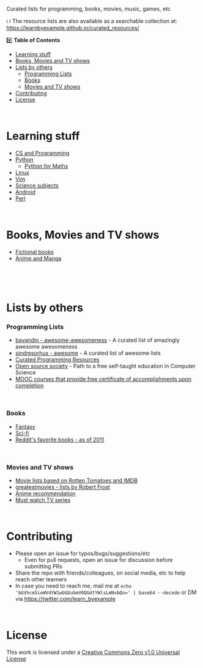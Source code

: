 Curated lists for programming, books, movies, music, games, etc

:information_source: :information_source: The resource lists are also available as a searchable collection at: https://learnbyexample.github.io/curated_resources/

:hash: **Table of Contents**

* [Learning stuff](#learning-stuff)
* [Books, Movies and TV shows](#books-movies-tvshows)
* [Lists by others](#lists-by-others)
    * [Programming Lists](#programming-lists)
    * [Books](#books)
    * [Movies and TV shows](#movies-and-tv-shows)
* [Contributing](#contributing)
* [License](#license)

<br>

# <a name="learning-stuff"></a>Learning stuff

* [CS and Programming](./programming/CS_and_Programming.md)
* [Python](https://github.com/learnbyexample/scripting_course/blob/master/Python_curated_resources.md)
    * [Python for Maths](https://learnbyexample.github.io/curated-resources/python-for-maths/)
* [Linux](https://github.com/learnbyexample/scripting_course/blob/master/Linux_curated_resources.md)
* [Vim](https://github.com/learnbyexample/scripting_course/blob/master/Vim_curated_resources.md)
* [Science subjects](./Education.md)
* [Android](./programming/Android.md)
* [Perl](https://github.com/learnbyexample/scripting_course/blob/master/Perl_curated_resources.md)

<br>

# <a name="books-movies-tvshows"></a>Books, Movies and TV shows

* [Fictional books](./books_movies_tvshows/books.md)
* [Anime and Manga](./books_movies_tvshows/Anime_and_Manga.md)

<br><br><br>

# <a name="lists-by-others"></a>Lists by others

### <a name="programming-lists"></a>Programming Lists

* [bayandin - awesome-awesomeness](https://github.com/bayandin/awesome-awesomeness) - A curated list of amazingly awesome awesomeness
* [sindresorhus - awesome](https://github.com/sindresorhus/awesome) - A curated list of awesome lists
* [Curated Programming Resources](https://github.com/Michael0x2a/curated-programming-resources/blob/master/resources.md) 
* [Open source society](https://github.com/open-source-society/computer-science) - Path to a free self-taught education in Computer Science
* [MOOC courses that provide free certificate of accomplishments upon completion](https://github.com/prahladyeri/List_Of_Free_MOOC)

<br>

### <a name="books"></a>Books

* [Fantasy](https://www.reddit.com/r/Fantasy/wiki/lists)
* [Sci-fi](https://www.goodreads.com/list/show/72370._r_PrintSF_Recommends_Science_Fiction_Novels)
* [Reddit's favorite books - as of 2011](https://www.reddit.com/r/raerth/comments/cpxkq/reddits_favourite_books)

<br>

### <a name="movies-and-tv-shows"></a>Movies and TV shows

* [Movie lists based on Rotten Tomatoes and IMDB](https://www.reddit.com/r/movies/comments/3ivqgj/i_combined_rotten_tomatoes_and_imdb_ratings_to/)
* [greatestmovies - lists by Robert Frost](https://greatestmovies.quora.com/)
* [Anime recommendation](https://www.reddit.com/r/anime/comments/48omc3/announcing_ranimes_ultimate_recommendation/)
* [Must watch TV series](https://www.quora.com/What-are-the-top-20-must-watch-series)

<br>

# <a name="contributing"></a>Contributing

* Please open an issue for typos/bugs/suggestions/etc
    * Even for pull requests, open an issue for discussion before submitting PRs
* Share the repo with friends/colleagues, on social media, etc to help reach other learners
* In case you need to reach me, mail me at `echo 'bGVhcm5ieWV4YW1wbGUubmV0QGdtYWlsLmNvbQo=' | base64 --decode` or DM via https://twitter.com/learn_byexample

<br>

# <a name="license"></a>License

This work is licensed under a [Creative Commons Zero v1.0 Universal License](./LICENSE)

